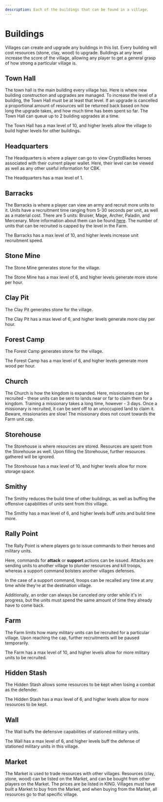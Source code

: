 ```yaml
---
description: Each of the buildings that can be found in a village.
---
```


# Buildings

Villages can create and upgrade any buildings in this list. Every building will cost resources \(stone, clay, wood\) to upgrade. Buildings at any level increase the score of the village, allowing any player to get a general grasp of how strong a particular village is.

## Town Hall

The town hall is the main building every village has. Here is where new building construction and upgrades are managed. To increase the level of a building, the Town Hall must be at least that level. If an upgrade is cancelled a proportional amount of resources will be returned back based on how long the upgrade takes, and how much time has been spent so far. The Town Hall can queue up to 2 building upgrades at a time.

The Town Hall has a max level of 10, and higher levels allow the village to build higher levels for other buildings.

## Headquarters

The Headquarters is where a player can go to view CryptoBlades heroes associated with their current player wallet. Here, their level can be viewed as well as any other useful information for CBK.

The Headquarters has a max level of 1.

## Barracks

The Barracks is where a player can view an army and recruit more units to it. Units have a recruitment time ranging from 5-30 seconds per unit, as well as a material cost. There are 5 units: Bruiser, Mage, Archer, Paladin, and Mercenary. More information about them can be found [here](military-units.md). The number of units that can be recruited is capped by the level in the Farm.

The Barracks has a max level of 10, and higher levels increase unit recruitment speed.

## Stone Mine

The Stone Mine generates stone for the village.

The Stone Mine has a max level of 6, and higher levels generate more stone per hour.

## Clay Pit

The Clay Pit generates stone for the village.

The Clay Pit has a max level of 6, and higher levels generate more clay per hour.

## Forest Camp

The Forest Camp generates stone for the village.

The Forest Camp has a max level of 6, and higher levels generate more wood per hour.

## Church

The Church is how the kingdom is expanded. Here, missionaries can be recruited - these units can be sent to lands near or far to claim them for a kingdom. Training a missionary takes a long time, however - 3 days. Once a missionary is recruited, it can be sent off to an unoccupied land to claim it. Beware, missionaries are slow! The missionary does not count towards the Farm unit cap.

## Storehouse

The Storehouse is where resources are stored. Resources are spent from the Storehouse as well. Upon filling the Storehouse, further resources gathered will be ignored.

The Storehouse has a max level of 10, and higher levels allow for more storage space.

## Smithy

The Smithy reduces the build time of other buildings, as well as buffing the offensive capabilities of units sent from this village.

The Smithy has a max level of 6, and higher levels buff units and build time more.

## Rally Point

The Rally Point is where players go to issue commands to their heroes and military units.

Here, commands for **attack** or **support** actions can be issued. Attacks are sending units to another village to plunder resources and kill troops, whereas a support command bolsters another villages defenses. 

In the case of a support command, troops can be recalled any time at any time while they're at the destination village.

Additionally, an order can always be canceled _any_ order while it's in progress, but the units must spend the same amount of time they already have to come back.

## Farm

The Farm limits how many military units can be recruited for a particular village. Upon reaching the cap, further recruitments will be paused temporarily.

The Farm has a max level of 10, and higher levels allow for more military units to be recruited.

## Hidden Stash

The Hidden Stash allows some resources to be kept when losing a combat as the defender. 

The Hidden Stash has a max level of 6, and higher levels allow for more resources to be kept.

## Wall

The Wall buffs the defensive capabilities of stationed military units.

The Wall has a max level of 6, and higher levels buff the defense of stationed military units in this village.

## Market

The Market is used to trade resources with other villages. Resources \(clay, stone, wood\) can be listed on the Market, and can be bought from other players on the Market. The prices are be listed in KING. Villages must have built a Market to buy from the Market, and when buying from the Market, all resources go to that specific village.

